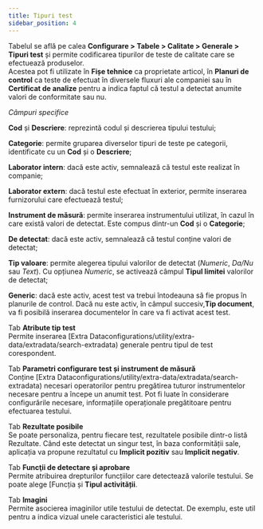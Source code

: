 ```yaml
---
title: Tipuri test
sidebar_position: 4
---
```


Tabelul se află pe calea **Configurare > Tabele > Calitate > Generale > Tipuri test** și permite codificarea tipurilor de teste de calitate care se efectuează produselor.  
Acestea pot fi utilizate în **Fișe tehnice** ca proprietate articol, în **Planuri de control** ca teste de efectuat în diversele fluxuri ale companiei sau în **Certificat de analize** pentru a indica faptul că testul a detectat anumite valori de conformitate sau nu.   

*Câmpuri specifice*

**Cod** și **Descriere**: reprezintă codul și descrierea tipului testului; 

**Categorie**: permite gruparea diverselor tipuri de teste pe categorii, identificate cu un **Cod** și o **Descriere**;

**Laborator intern**: dacă este activ, semnalează că testul este realizat în companie;

**Laborator extern**: dacă testul este efectuat în exterior, permite inserarea furnizorului care efectuează testul;

**Instrument de măsură**: permite inserarea instrumentului utilizat, în cazul în care există valori de detectat. Este compus dintr-un **Cod** și o **Categorie**;

**De detectat**:  dacă este activ, semnalează că testul conține valori de detectat;

**Tip valoare**: permite alegerea tipului valorilor de detectat (*Numeric*, *Da/Nu* sau *Text*). Cu opțiunea *Numeric*, se activează câmpul **Tipul limitei** valorilor de detectat;    

**Generic**: dacă este activ, acest test va trebui întodeauna să fie propus în planurile de control. Dacă nu este activ, în câmpul succesiv,**Tip document**, va fi posibilă inserarea documentelor în care va fi activat acest test.

Tab **Atribute tip test**    
Permite inserarea [Extra Dataconfigurations/utility/extra-data/extradata/search-extradata) generale pentru tipul de test corespondent.

Tab **Parametri configurare test și instrument de măsură**  
Conține [Extra Dataconfigurations/utility/extra-data/extradata/search-extradata) necesari operatorilor pentru pregătirea tuturor instrumentelor necesare pentru a începe un anumit test. Pot fi luate în considerare configurările necesare, informațiile operaționale pregătitoare pentru efectuarea testului.

Tab **Rezultate posibile**  
Se poate personaliza, pentru fiecare test, rezultatele posibile dintr-o listă Rezultate. Când este detectat un singur test, în baza conformității sale, aplicația va propune rezultatul cu **Implicit pozitiv** sau **Implicit negativ**.

Tab **Funcţii de detectare şi aprobare**  
Permite atribuirea drepturilor funcțiilor care detectează valorile testului. Se poate alege [Funcția și **Tipul activității**.

Tab **Imagini**  
Permite asocierea imaginilor utile testului de detectat. De exemplu, este util pentru a indica vizual unele caracteristici ale testului.